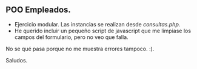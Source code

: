 ## POO Empleados.

- Ejercicio modular. Las instancias se realizan desde _consultas.php_.
- He querido incluir un pequeño script de javascript que me limpiase los campos del formulario, pero no veo que falla.

No se qué pasa porque no me muestra errores tampoco. :).

Saludos.
